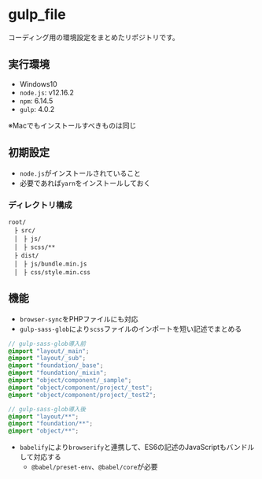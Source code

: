 # gulp_file
コーディング用の環境設定をまとめたリポジトリです。

## 実行環境
- Windows10
- `node.js`: v12.16.2
- `npm`: 6.14.5
- `gulp`: 4.0.2

※Macでもインストールすべきものは同じ


## 初期設定
- `node.js`がインストールされていること
- 必要であれば`yarn`をインストールしておく

### ディレクトリ構成
```
root/
　├ src/
　│　├ js/
　│　├ scss/**
　├ dist/
　│　├ js/bundle.min.js
　│　├ css/style.min.css
```

## 機能
- `browser-sync`をPHPファイルにも対応
- `gulp-sass-glob`により`scss`ファイルのインポートを短い記述でまとめる
```scss
// gulp-sass-glob導入前
@import "layout/_main";
@import "layout/_sub";
@import "foundation/_base";
@import "foundation/_mixin";
@import "object/component/_sample";
@import "object/component/project/_test";
@import "object/component/project/_test2";

// gulp-sass-glob導入後
@import "layout/**";
@import "foundation/**";
@import "object/**";
```
- `babelify`により`browserify`と連携して、ES6の記述のJavaScriptもバンドルして対応する
    - `@babel/preset-env`、`@babel/core`が必要